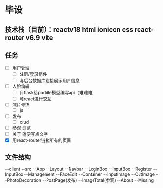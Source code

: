 # 毕设
## 技术栈（目前）：reactv18 html ionicon css react-router v6.9 vite 

## 任务
- [ ] 用户管理
    - [ ] 注册/登录组件
    - [ ] 与后台数据库连接展示用户信息
- [ ] 人脸编辑
    - [ ] 用flask给paddle模型编写api（难难难）
    - [ ] 和react进行交互
- [ ] 照片修饰
    - [ ] js
- [ ] 发布
    - [ ] crud
- [ ] 参观
    浏览
- [ ] 关于
    随便写点文字
- [x] 用react-router链接所有的页面

## 文件结构
--client 
  --src
   --App
    --Layout
     --Navbar
    --LoginBox
     --InputBox
    --Register
     --InputBox
    --Management
    --FaceEdit
     --Container
      --InputImage
      --OutImage
    --PhotoDecoration
    --PostPage(发布)
    --ImageTotal(参观)
    --About
    --Missing

